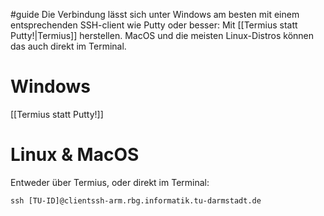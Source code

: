 #guide 
Die Verbindung lässt sich unter Windows am besten mit einem entsprechenden SSH-client wie Putty oder besser: Mit [[Termius statt Putty!|Termius]] herstellen.
MacOS und die meisten Linux-Distros können das auch direkt im Terminal.
# Windows
[[Termius statt Putty!]]
# Linux & MacOS
Entweder über Termius, oder direkt im Terminal:
```shell
ssh [TU-ID]@clientssh-arm.rbg.informatik.tu-darmstadt.de
```
